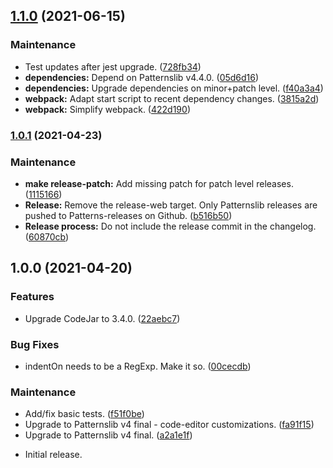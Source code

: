 ## [1.1.0](https://github.com/patternslib/pat-code-editor/compare/1.0.1...1.1.0) (2021-06-15)


### Maintenance

* Test updates after jest upgrade. ([728fb34](https://github.com/patternslib/pat-code-editor/commit/728fb34723b8892660eacee86e745f98cf963b95))
* **dependencies:** Depend on Patternslib v4.4.0. ([05d6d16](https://github.com/patternslib/pat-code-editor/commit/05d6d16c75199ec21341f5b42a30d36b62defa4b))
* **dependencies:** Upgrade dependencies on minor+patch level. ([f40a3a4](https://github.com/patternslib/pat-code-editor/commit/f40a3a4bfd9c0242ce5c444f9240675747a7f7de))
* **webpack:** Adapt start script to recent dependency changes. ([3815a2d](https://github.com/patternslib/pat-code-editor/commit/3815a2ddbb5e4724d8d90d834db85a9544f38dd8))
* **webpack:** Simplify webpack. ([422d190](https://github.com/patternslib/pat-code-editor/commit/422d190b49cd1972813d9d194c208870c2da37f8))

### [1.0.1](https://github.com/patternslib/pat-code-editor/compare/1.0.0...1.0.1) (2021-04-23)


### Maintenance

* **make release-patch:** Add missing patch for patch level releases. ([1115166](https://github.com/patternslib/pat-code-editor/commit/1115166862a7bf9b6127bb46ccf5d6abd9f2d8f4))
* **Release:** Remove the release-web target. Only Patternslib releases are pushed to Patterns-releases on Github. ([b516b50](https://github.com/patternslib/pat-code-editor/commit/b516b50149232925faf57817a16d1d0608f099c6))
* **Release process:** Do not include the release commit in the changelog. ([60870cb](https://github.com/patternslib/pat-code-editor/commit/60870cb1a0f7b77e757b0f5bbbd981321d18a623))

## 1.0.0 (2021-04-20)


### Features

* Upgrade CodeJar to 3.4.0. ([22aebc7](https://github.com/patternslib/pat-code-editor/commit/22aebc731997d27253495526ab7f61f6d24b63b2))


### Bug Fixes

* indentOn needs to be a RegExp. Make it so. ([00cecdb](https://github.com/patternslib/pat-code-editor/commit/00cecdb28870d6951f185d3021384620b1e7ec51))


### Maintenance

* Add/fix basic tests. ([f51f0be](https://github.com/patternslib/pat-code-editor/commit/f51f0bec4d0cd08a5f33761fd4de983a3566aad2))
* Upgrade to Patternslib v4 final - code-editor customizations. ([fa91f15](https://github.com/patternslib/pat-code-editor/commit/fa91f154c48364edf30a2feac11e9b6399d627e5))
* Upgrade to Patternslib v4 final. ([a2a1e1f](https://github.com/patternslib/pat-code-editor/commit/a2a1e1fabe33a3f0ba15abf14ebb1787c6807e66))


- Initial release.

